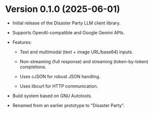 # Version 0.1.0 (2025-06-01)

* Initial release of the Disaster Party LLM client library.

* Supports OpenAI-compatible and Google Gemini APIs.

* Features:

  * Text and multimodal (text + image URL/base64) inputs.

  * Non-streaming (full response) and streaming (token-by-token) completions.

  * Uses cJSON for robust JSON handling.

  * Uses libcurl for HTTP communication.

* Build system based on GNU Autotools.

* Renamed from an earlier prototype to "Disaster Party".
